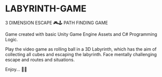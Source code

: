 # LABYRINTH-GAME
3 DIMENSION ESCAPE 🎮🕹 PATH FINDING GAME

Game created with basic Unity Game Engine Assets and C# Programming Logic.

Play the video game as rolling ball in a 3D Labyrinth, which has the aim of collecting all cubes and escaping the labyrinth. Face mentally challenging escape and routes and situations.

Enjoy... 🙂🙂
